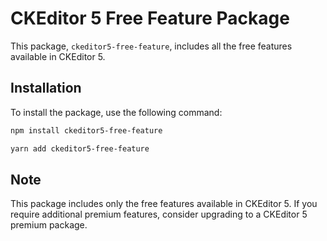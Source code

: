 # CKEditor 5 Free Feature Package

This package, `ckeditor5-free-feature`, includes all the free features available in CKEditor 5.

## Installation

To install the package, use the following command:

```bash
npm install ckeditor5-free-feature
```

```bash
yarn add ckeditor5-free-feature
```

## Note

This package includes only the free features available in CKEditor 5. If you require additional premium features, consider upgrading to a CKEditor 5 premium package.
